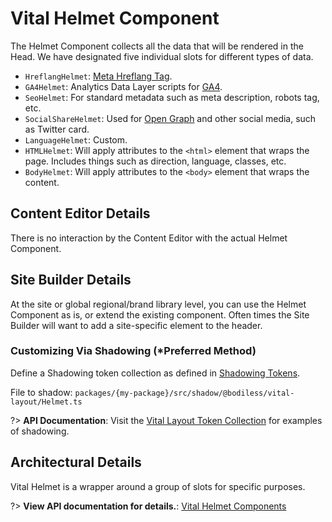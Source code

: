 # Vital Helmet Component

The Helmet Component collects all the data that will be rendered in the Head. We have designated
five individual slots for different types of data.

- `HreflangHelmet`: [Meta Hreflang Tag](https://moz.com/learn/seo/hreflang-tag ':target=_blank').
- `GA4Helmet`: Analytics Data Layer scripts for [GA4](https://developers.google.com/analytics/
  ':target=_blank').
- `SeoHelmet`: For standard metadata such as meta description, robots tag, etc.
- `SocialShareHelmet`: Used for [Open Graph](https://ogp.me/ ':target=_blank') and other social
  media, such as Twitter card.
- `LanguageHelmet`: Custom.
- `HTMLHelmet`: Will apply attributes to the `<html>` element that wraps the page. Includes things
  such as direction, language, classes, etc.
- `BodyHelmet`: Will apply attributes to the `<body>` element that wraps the content.

## Content Editor Details

There is no interaction by the Content Editor with the actual Helmet Component.

## Site Builder Details

At the site or global regional/brand library level, you can use the Helmet Component as is, or
extend the existing component. Often times the Site Builder will want to add a site-specific element
to the header.

### Customizing Via Shadowing (*Preferred Method)

Define a Shadowing token collection as defined in [Shadowing Tokens](/Development/Guides/Shadowing).

File to shadow: `packages/{my-package}/src/shadow/@bodiless/vital-layout/Helmet.ts`

?> **API Documentation**: Visit the
[Vital Layout Token Collection](../../../Development/API/@bodiless/vital-layout/interfaces/VitalHelmet)
for examples of shadowing.

## Architectural Details

Vital Helmet is a wrapper around a group of slots for specific purposes.

?> **View API documentation for details.**:
[Vital Helmet Components](../../../Development/API/@bodiless/vital-layout/interfaces/HelmetComponents)
